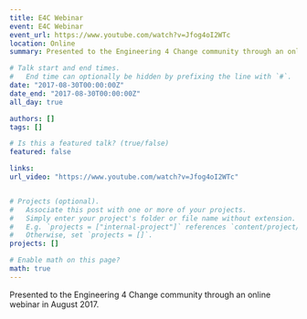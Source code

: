```yaml
---
title: E4C Webinar
event: E4C Webinar
event_url: https://www.youtube.com/watch?v=Jfog4oI2WTc
location: Online
summary: Presented to the Engineering 4 Change community through an online webinar in August 2017.

# Talk start and end times.
#   End time can optionally be hidden by prefixing the line with `#`.
date: "2017-08-30T00:00:00Z"
date_end: "2017-08-30T00:00:00Z"
all_day: true

authors: []
tags: []

# Is this a featured talk? (true/false)
featured: false

links:
url_video: "https://www.youtube.com/watch?v=Jfog4oI2WTc"


# Projects (optional).
#   Associate this post with one or more of your projects.
#   Simply enter your project's folder or file name without extension.
#   E.g. `projects = ["internal-project"]` references `content/project/deep-learning/index.md`.
#   Otherwise, set `projects = []`.
projects: []

# Enable math on this page?
math: true
---
```



Presented to the Engineering 4 Change community through an online webinar in August 2017.


